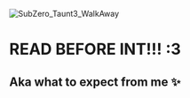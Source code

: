 ![SubZero_Taunt3_WalkAway](https://github.com/user-attachments/assets/76cf47ee-b25b-439c-a9bd-696c72ff53ef)

#  READ BEFORE INT!!! :3 
## Aka what to expect from me ✨


